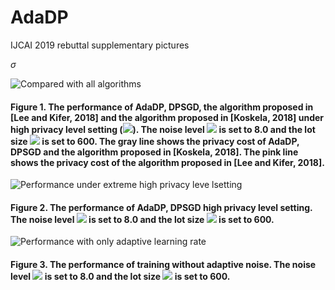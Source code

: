 # AdaDP
IJCAI 2019 rebuttal supplementary pictures

$`\sigma`$

![Compared with all algorithms](https://github.com/NJUIoT/AdaDP/blob/master/all_together-1.png)
#### Figure 1. The performance of AdaDP, DPSGD, the algorithm proposed in [Lee and Kifer, 2018] and the algorithm proposed in [Koskela, 2018] under high privacy level setting (<img src="https://latex.codecogs.com/png.latex?\epsilon=0.5" />). The noise level <img src="https://latex.codecogs.com/gif.latex?\sigma" /> is set to 8.0 and the lot size <img src="https://latex.codecogs.com/gif.latex?L" /> is set to 600. The gray line shows the privacy cost of AdaDP, DPSGD and the algorithm proposed in [Koskela, 2018]. The pink line shows the privacy cost of the algorithm proposed in [Lee and Kifer, 2018].

![Performance under extreme high privacy leve lsetting](https://github.com/NJUIoT/AdaDP/blob/master/mnist_eps=0.1-1.png)
#### Figure 2. The performance of AdaDP, DPSGD  high privacy level setting. The noise level <img src="https://latex.codecogs.com/png.latex?\sigma" /> is set to 8.0 and the lot size <img src="https://latex.codecogs.com/png.latex?L" /> is set to 600.

![Performance with only adaptive learning rate](https://github.com/NJUIoT/AdaDP/blob/master/only_adaptive_lr-1.png)
#### Figure 3. The performance of training without adaptive noise.  The noise level <img src="https://latex.codecogs.com/png.latex?\sigma" /> is set to 8.0 and the lot size <img src="https://latex.codecogs.com/png.latex.latex?L" /> is set to 600.


